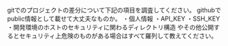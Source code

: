gitでのプロジェクトの差分について下記の項目を調査してください。
githubでpublic情報として載せて大丈夫なものか。
・個人情報
・API_KEY
・SSH_KEY
・開発環境のホストのセキュリティに関わるディレクトリ構造
やその他公開するとセキュリティ上危険のものがある場合はすべて羅列して教えてください。

